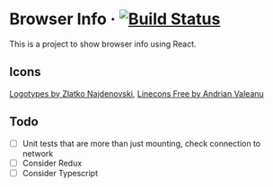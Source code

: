 # Browser Info · [![Build Status](https://travis-ci.org/aaronsaray/browser-info.svg?branch=master)](https://travis-ci.org/aaronsaray/browser-info)

This is a project to show browser info using React.

## Icons

[Logotypes by Zlatko Najdenovski](https://www.iconfinder.com/iconsets/logotypes),
[Linecons Free by Andrian Valeanu](https://www.iconfinder.com/iconsets/linecons-free-vector-icons-pack)

## Todo

- [ ] Unit tests that are more than just mounting, check connection to network
- [ ] Consider Redux
- [ ] Consider Typescript

